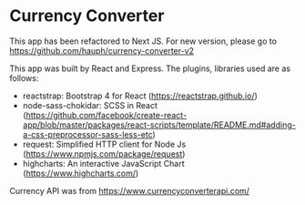 # Currency Converter

This app has been refactored to Next JS. For new version, please go to https://github.com/hauph/currency-converter-v2

This app was built by React and Express. The plugins, libraries used are as follows:

- reactstrap: Bootstrap 4 for React (https://reactstrap.github.io/)
- node-sass-chokidar: SCSS in React (https://github.com/facebook/create-react-app/blob/master/packages/react-scripts/template/README.md#adding-a-css-preprocessor-sass-less-etc)
- request: Simplified HTTP client for Node Js (https://www.npmjs.com/package/request)
- highcharts: An interactive JavaScript Chart (https://www.highcharts.com/)

Currency API was from https://www.currencyconverterapi.com/

